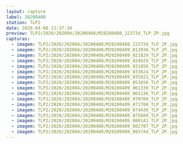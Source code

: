 ```yaml
---
layout: capture
label: 20200408
station: TLP2
date: 2020-04-08 22:37:34
preview: TLP2/2020/202004/20200408/M20200408_223734_TLP_2P.jpg
capturas:
  - imagem: TLP2/2020/202004/20200408/M20200408_223734_TLP_2P.jpg
  - imagem: TLP2/2020/202004/20200408/M20200409_013936_TLP_2P.jpg
  - imagem: TLP2/2020/202004/20200408/M20200409_021829_TLP_2P.jpg
  - imagem: TLP2/2020/202004/20200408/M20200409_024929_TLP_2P.jpg
  - imagem: TLP2/2020/202004/20200408/M20200409_031056_TLP_2P.jpg
  - imagem: TLP2/2020/202004/20200408/M20200409_033624_TLP_2P.jpg
  - imagem: TLP2/2020/202004/20200408/M20200409_035821_TLP_2P.jpg
  - imagem: TLP2/2020/202004/20200408/M20200409_053650_TLP_2P.jpg
  - imagem: TLP2/2020/202004/20200408/M20200409_061339_TLP_2P.jpg
  - imagem: TLP2/2020/202004/20200408/M20200409_065136_TLP_2P.jpg
  - imagem: TLP2/2020/202004/20200408/M20200409_070709_TLP_2P.jpg
  - imagem: TLP2/2020/202004/20200408/M20200409_072708_TLP_2P.jpg
  - imagem: TLP2/2020/202004/20200408/M20200409_074430_TLP_2P.jpg
  - imagem: TLP2/2020/202004/20200408/M20200409_075609_TLP_2P.jpg
  - imagem: TLP2/2020/202004/20200408/M20200409_080141_TLP_2P.jpg
  - imagem: TLP2/2020/202004/20200408/M20200409_082707_TLP_2P.jpg
  - imagem: TLP2/2020/202004/20200408/M20200409_083744_TLP_2P.jpg
---
```

